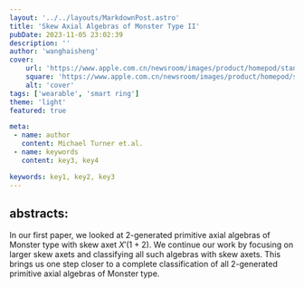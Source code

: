 ```yaml
---
layout: '../../layouts/MarkdownPost.astro'
title: 'Skew Axial Algebras of Monster Type II'
pubDate: 2023-11-05 23:02:39
description: ''
author: 'wanghaisheng'
cover:
    url: 'https://www.apple.com.cn/newsroom/images/product/homepod/standard/Apple-HomePod-hero-230118_big.jpg.large_2x.jpg'
    square: 'https://www.apple.com.cn/newsroom/images/product/homepod/standard/Apple-HomePod-hero-230118_big.jpg.large_2x.jpg'
    alt: 'cover'
tags: ['wearable', 'smart ring'] 
theme: 'light'
featured: true

meta:
 - name: author
   content: Michael Turner et.al.
 - name: keywords
   content: key3, key4

keywords: key1, key2, key3
---
```


## abstracts:
In our first paper, we looked at $2$-generated primitive axial algebras of Monster type with skew axet $X'(1+2)$. We continue our work by focusing on larger skew axets and classifying all such algebras with skew axets. This brings us one step closer to a complete classification of all $2$-generated primitive axial algebras of Monster type.
